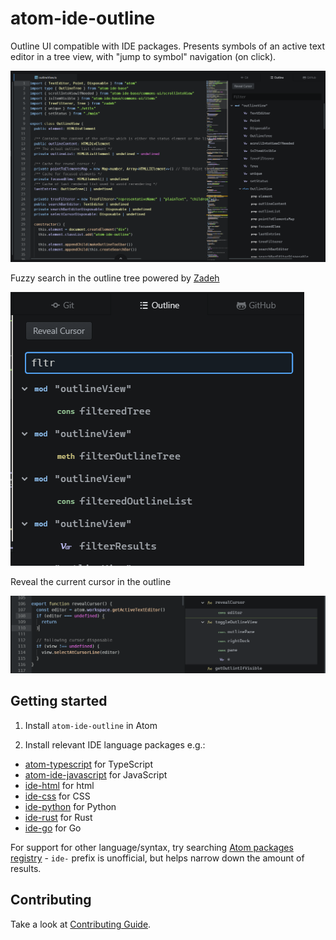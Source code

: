 # atom-ide-outline

Outline UI compatible with IDE packages. Presents symbols of an active text editor in a tree view, with "jump to symbol" navigation (on click).

![An open outline panel](./images/preview.png)

Fuzzy search in the outline tree powered by [Zadeh](https://github.com/atom-community/zadeh)

![filterer](./images/filter.png)

Reveal the current cursor in the outline

![reveal cursor](./images/between.png)

## Getting started

1. Install `atom-ide-outline` in Atom

2. Install relevant IDE language packages e.g.:

- [atom-typescript](https://atom.io/packages/atom-typescript) for TypeScript
- [atom-ide-javascript](https://atom.io/packages/atom-ide-javascript) for JavaScript
- [ide-html](https://atom.io/packages/ide-html) for html
- [ide-css](https://atom.io/packages/ide-css) for CSS
- [ide-python](https://atom.io/packages/ide-python) for Python
- [ide-rust](https://atom.io/packages/ide-rust) for Rust
- [ide-go](https://atom.io/packages/ide-go) for Go

For support for other language/syntax, try searching [Atom packages registry](https://atom.io/packages/search?q=ide-) - `ide-` prefix is unofficial, but helps narrow down the amount of results.

## Contributing

Take a look at [Contributing Guide](CONTRIBUTING.md).
